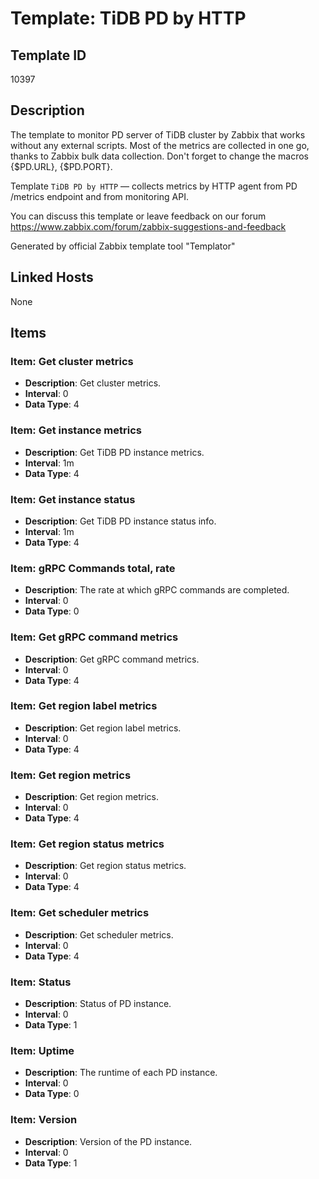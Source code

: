 # Template: TiDB PD by HTTP

## Template ID
10397

## Description
The template to monitor PD server of TiDB cluster by Zabbix that works without any external scripts.
Most of the metrics are collected in one go, thanks to Zabbix bulk data collection.
Don't forget to change the macros {$PD.URL}, {$PD.PORT}.

Template `TiDB PD by HTTP` — collects metrics by HTTP agent from PD /metrics endpoint and from monitoring API.

You can discuss this template or leave feedback on our forum https://www.zabbix.com/forum/zabbix-suggestions-and-feedback

Generated by official Zabbix template tool "Templator"

## Linked Hosts
None

## Items

### Item: Get cluster metrics
- **Description**: Get cluster metrics.
- **Interval**: 0
- **Data Type**: 4

### Item: Get instance metrics
- **Description**: Get TiDB PD instance metrics.
- **Interval**: 1m
- **Data Type**: 4

### Item: Get instance status
- **Description**: Get TiDB PD instance status info.
- **Interval**: 1m
- **Data Type**: 4

### Item: gRPC Commands total, rate
- **Description**: The rate at which gRPC commands are completed.
- **Interval**: 0
- **Data Type**: 0

### Item: Get gRPC command metrics
- **Description**: Get gRPC command metrics.
- **Interval**: 0
- **Data Type**: 4

### Item: Get region label metrics
- **Description**: Get region label metrics.
- **Interval**: 0
- **Data Type**: 4

### Item: Get region metrics
- **Description**: Get region metrics.
- **Interval**: 0
- **Data Type**: 4

### Item: Get region status metrics
- **Description**: Get region status metrics.
- **Interval**: 0
- **Data Type**: 4

### Item: Get scheduler metrics
- **Description**: Get scheduler metrics.
- **Interval**: 0
- **Data Type**: 4

### Item: Status
- **Description**: Status of PD instance.
- **Interval**: 0
- **Data Type**: 1

### Item: Uptime
- **Description**: The runtime of each PD instance.
- **Interval**: 0
- **Data Type**: 0

### Item: Version
- **Description**: Version of the PD instance.
- **Interval**: 0
- **Data Type**: 1

